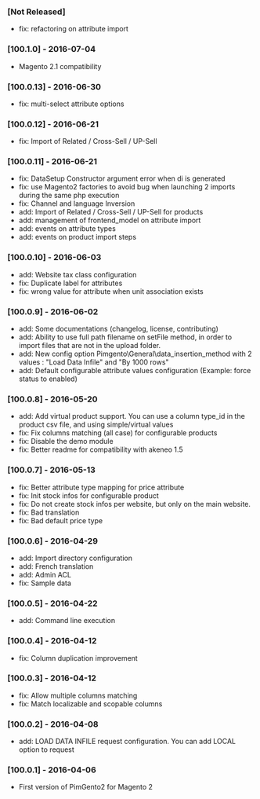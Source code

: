 ### [Not Released]

  * fix: refactoring on attribute import

### [100.1.0] - 2016-07-04

  * Magento 2.1 compatibility

### [100.0.13] - 2016-06-30

  * fix: multi-select attribute options

### [100.0.12] - 2016-06-21

  * fix: Import of Related / Cross-Sell / UP-Sell

### [100.0.11] - 2016-06-21

  * fix: DataSetup Constructor argument error when di is generated
  * fix: use Magento2 factories to avoid bug when launching 2 imports during the same php execution
  * fix: Channel and language Inversion
  * add: Import of Related / Cross-Sell / UP-Sell for products
  * add: management of frontend_model on attribute import
  * add: events on attribute types
  * add: events on product import steps

### [100.0.10] - 2016-06-03

  * add: Website tax class configuration
  * fix: Duplicate label for attributes
  * fix: wrong value for attribute when unit association exists

### [100.0.9] - 2016-06-02
  
  * add: Some documentations (changelog, license, contributing)
  * add: Ability to use full path filename on setFile method, in order to import files that are not in the upload folder.
  * add: New config option Pimgento\General\data_insertion_method with 2 values : "Load Data Infile" and "By 1000 rows"
  * add: Default configurable attribute values configuration (Example: force status to enabled)

### [100.0.8] - 2016-05-20

  * add: Add virtual product support. You can use a column type_id in the product csv file, and using simple/virtual values
  * fix: Fix columns matching (all case) for configurable products
  * fix: Disable the demo module
  * fix: Better readme for compatibility with akeneo 1.5

### [100.0.7] - 2016-05-13

  * fix: Better attribute type mapping for price attribute
  * fix: Init stock infos for configurable product
  * fix: Do not create stock infos per website, but only on the main website.
  * fix: Bad translation
  * fix: Bad default price type

### [100.0.6] - 2016-04-29

  * add: Import directory configuration
  * add: French translation
  * add: Admin ACL
  * fix: Sample data

### [100.0.5] - 2016-04-22

  * add: Command line execution

### [100.0.4] - 2016-04-12

  * fix: Column duplication improvement

### [100.0.3] - 2016-04-12

  * fix: Allow multiple columns matching
  * fix: Match localizable and scopable columns

### [100.0.2] - 2016-04-08

  * add: LOAD DATA INFILE request configuration. You can add LOCAL option to request

### [100.0.1] - 2016-04-06

  * First version of PimGento2 for Magento 2